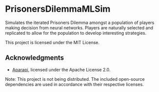 # PrisonersDilemmaMLSim
Simulates the iterated Prisoners Dilemma amongst a population of players making decision from neural networks. Players are naturally selected and replicated to allow for the population to develop interesting strategies.

This project is licensed under the MIT License.

## Acknowledgments
 - [Aparapi](https://github.com/Syncleus/aparapi), licensed under the Apache License 2.0.

Note: This project is not being distributed. The included open-source dependencies are used in accordance with their respective licenses.
